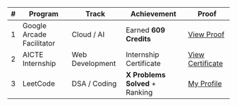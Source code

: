| #  | Program              | Track            | Achievement        | Proof  |
|----|------------------------------|------------------|----------------------------|---------------------|
| 1  | Google Arcade Facilitator    | Cloud / AI       | Earned **609 Credits**     | [View Proof](https://github.com/snehashekoba24/snehashekoba24/blob/main/arcade%20credits.png?raw=true) |
| 2  | AICTE Internship             | Web Development  | Internship Certificate     | [View Certificate](https://github.com/snehashekoba24/snehashekoba24/blob/main/AICTE_Certificate.png?raw=true) |
| 3  | LeetCode                     | DSA / Coding     | **X Problems Solved** + Ranking | [My Profile](LINK_HERE) |


